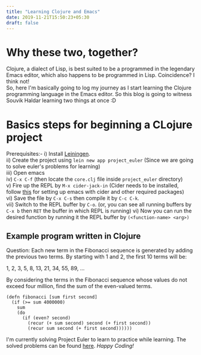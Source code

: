 ```yaml
---
title: "Learning Clojure and Emacs"
date: 2019-11-21T15:50:23+05:30
draft: false
---
```


# Why these two, together? 
Clojure, a dialect of Lisp, is best suited to be a programmed in the legendary Emacs editor, which also happens to be programmed in Lisp. Coincidence? I think not!  
So, here I'm basically going to log my journey as I start learning the Clojure programming language in the Emacs editor. So this blog is going to witness Souvik Haldar learning two things at once :D  

# Basics steps for beginning a CLojure project 
Prerequisites:-
i) Install [Leiningen](https://leiningen.org/).  
ii) Create the project using `lein new app project_euler` (Since we are going to solve euler's problems for learning)  
iii) Open emacs  
iv) `C-x C-f` (then locate the `core.clj` file inside `project_euler` directory)  
v) Fire up the REPL by `M-x cider-jack-in`  (Cider needs to be installed, follow [this](https://github.com/souvikhaldar/beginning-clojure) for setting up emacs with cider and other required packages)  
vi) Save the file by `C-x C-s` then compile it by `C-c C-k`.  
vii) Switch to the REPL buffer by `C-o`. (or, you can see all running buffers by `C-x b` then `RET` the buffer in which REPL is running)
vi) Now you can run the desired function by running it the REPL buffer by `(<function-name> <arg>)`  

## Example program written in Clojure  

Question: Each new term in the Fibonacci sequence is generated by adding the previous two terms. By starting with 1 and 2, the first 10 terms will be:

1, 2, 3, 5, 8, 13, 21, 34, 55, 89, ...

By considering the terms in the Fibonacci sequence whose values do not exceed four million, find the sum of the even-valued terms.

```
(defn fibonacci [sum first second]
  (if (>= sum 4000000)
    sum
    (do
      (if (even? second)
        (recur (+ sum second) second (+ first second))
        (recur sum second (+ first second))))))
```


I'm currently solving Project Euler to learn to practice while learning. The solved problems can be found [here](https://github.com/souvikhaldar/Project-Euler). *Happy Coding!*  
